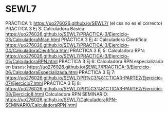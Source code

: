 # SEWL7
PRÁCTICA 1: https://uo276026.github.io/SEWL7/ (el css no es el correcto)
PRÁCTICA 3 Ej 3: Calculadora Básica: https://uo276026.github.io/SEWL7/PRACTICA-3/Ejercicio-03/CalculadoraMilan.html
PRÁCTICA 3 Ej 4: Calculadora Científica: https://uo276026.github.io/SEWL7/PRACTICA-3/Ejercicio-04/CalculadoraCientifica.html
PRÁCTICA 3 Ej 5: Calculadora RPN: https://uo276026.github.io/SEWL7/PRACTICA-3/Ejercicio-05/CalculadoraRPN.html
PRÁCTICA 3 Ej 6: Calculadora RPN especializada en bases: https://uo276026.github.io/SEWL7/PRACTICA-3/Ejercicio-06/CalculadoraEspecializada.html
PRÁCTICA 3 Ej 7: https://uo276026.github.io/SEWL7/PR%C3%81CTICA3-PARTE2/Ejercicio-07/Ejercicio7.html
PRÁCTICA 3 Ej 8: https://uo276026.github.io/SEWL7/PR%C3%81CTICA3-PARTE2/Ejercicio-08/Ejercicio8.html
Calculadora RPN SEMINARIO: https://uo276026.github.io/SEWL7/CalculadoraRPN-SEMINARIO/CalculadoraRPN.html
